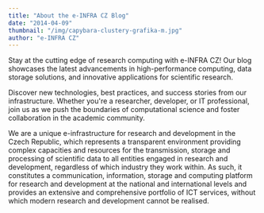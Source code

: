 ```yaml
---
title: "About the e-INFRA CZ Blog"
date: "2014-04-09"
thumbnail: "/img/capybara-clustery-grafika-m.jpg"
author: "e-INFRA CZ"
---
```

Stay at the cutting edge of research computing with e-INFRA CZ! Our blog showcases the latest advancements in high-performance computing, data storage solutions, and innovative applications for scientific research.  

Discover new technologies, best practices, and success stories from our infrastructure. Whether you're a researcher, developer, or IT professional, join us as we push the boundaries of computational science and foster collaboration in the academic community.

We are a unique e-infrastructure for research and development in the Czech Republic, which represents a transparent environment providing complex capacities and resources for the transmission, storage and processing of scientific data to all entities engaged in research and development, regardless of which industry they work within. As such, it constitutes a communication, information, storage and computing platform for research and development at the national and international levels and provides an extensive and comprehensive portfolio of ICT services, without which modern research and development cannot be realised.
